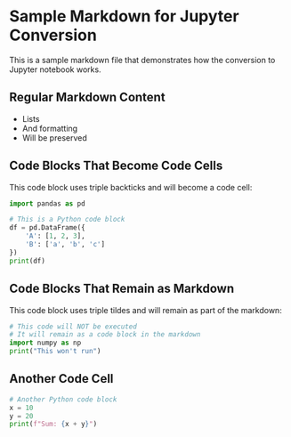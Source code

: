# Sample Markdown for Jupyter Conversion

This is a sample markdown file that demonstrates how the conversion to Jupyter notebook works.

## Regular Markdown Content

- Lists
- And formatting
- Will be preserved

## Code Blocks That Become Code Cells

This code block uses triple backticks and will become a code cell:

```python
import pandas as pd

# This is a Python code block
df = pd.DataFrame({
    'A': [1, 2, 3],
    'B': ['a', 'b', 'c']
})
print(df)
```

## Code Blocks That Remain as Markdown

This code block uses triple tildes and will remain as part of the markdown:

~~~python
# This code will NOT be executed
# It will remain as a code block in the markdown
import numpy as np
print("This won't run")
~~~

## Another Code Cell

```python
# Another Python code block
x = 10
y = 20
print(f"Sum: {x + y}")
``` 
